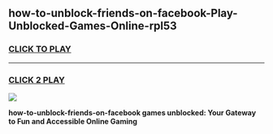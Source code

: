 
## how-to-unblock-friends-on-facebook-Play-Unblocked-Games-Online-rpl53
<h3>
<a href="https://premium76.site?title=how-to-unblock-friends-on-facebook&ref=25A">CLICK TO PLAY</a></h3>
<hr>

<h3>
<a href="https://premium76.site?title=how-to-unblock-friends-on-facebook&ref=25A">CLICK 2 PLAY</a>
  
</h3>

<a href="https://premium76.site?title=how-to-unblock-friends-on-facebook&ref=25A"><img src="https://clearcache.store/games.png"></a>


**how-to-unblock-friends-on-facebook games unblocked: Your Gateway to Fun and Accessible Online Gaming**
